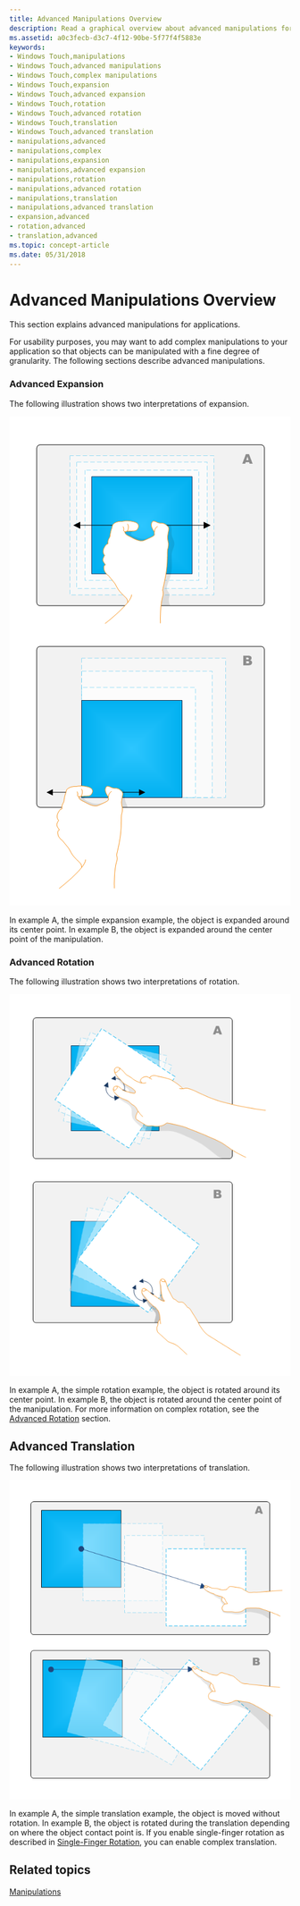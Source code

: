 ```yaml
---
title: Advanced Manipulations Overview
description: Read a graphical overview about advanced manipulations for applications. Learn about expansion, rotation, and translation.
ms.assetid: a0c3fecb-d3c7-4f12-90be-5f77f4f5883e
keywords:
- Windows Touch,manipulations
- Windows Touch,advanced manipulations
- Windows Touch,complex manipulations
- Windows Touch,expansion
- Windows Touch,advanced expansion
- Windows Touch,rotation
- Windows Touch,advanced rotation
- Windows Touch,translation
- Windows Touch,advanced translation
- manipulations,advanced
- manipulations,complex
- manipulations,expansion
- manipulations,advanced expansion
- manipulations,rotation
- manipulations,advanced rotation
- manipulations,translation
- manipulations,advanced translation
- expansion,advanced
- rotation,advanced
- translation,advanced
ms.topic: concept-article
ms.date: 05/31/2018
---
```


# Advanced Manipulations Overview

This section explains advanced manipulations for applications.

For usability purposes, you may want to add complex manipulations to your application so that objects can be manipulated with a fine degree of granularity. The following sections describe advanced manipulations.

### Advanced Expansion

The following illustration shows two interpretations of expansion.

![illustration showing simple expansion around an object's center point, and advanced expansion around the center point of the manipulation](images/expansion.png)

In example A, the simple expansion example, the object is expanded around its center point. In example B, the object is expanded around the center point of the manipulation.

### Advanced Rotation

The following illustration shows two interpretations of rotation.

![illustration showing two types of single-finger rotation: around the center or around the edge, with the edge involving both rotation and translation](images/rotation.png)

In example A, the simple rotation example, the object is rotated around its center point. In example B, the object is rotated around the center point of the manipulation. For more information on complex rotation, see the [Advanced Rotation](advanced-rotation.md) section.

## Advanced Translation

The following illustration shows two interpretations of translation.

![illustration showing simple translation, in which an object is moved without rotation, and advanced translation, which involves moving and rotation](images/translation.png)

In example A, the simple translation example, the object is moved without rotation. In example B, the object is rotated during the translation depending on where the object contact point is. If you enable single-finger rotation as described in [Single-Finger Rotation](single-finger-rotation.md), you can enable complex translation.

## Related topics

<dl> <dt>

[Manipulations](getting-started-with-manipulations.md)
</dt> </dl>

 

 





